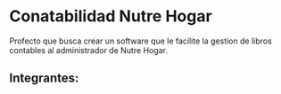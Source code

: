# Conatabilidad Nutre Hogar
Profecto que busca crear un software que le facilite la gestion de libros contables al administrador de Nutre Hogar.

## Integrantes:
